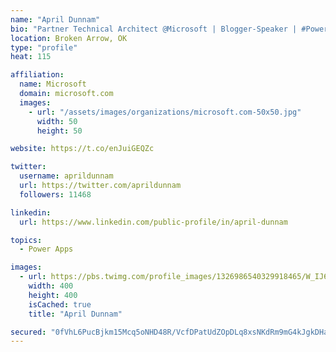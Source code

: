 ```yaml
---
name: "April Dunnam"
bio: "Partner Technical Architect @Microsoft | Blogger-Speaker | #PowerApps, #PowerAutomate, #Office365, #SharePoint | #WIT | #Karaoke Queen"
location: Broken Arrow, OK
type: "profile"
heat: 115

affiliation:
  name: Microsoft
  domain: microsoft.com
  images:
    - url: "/assets/images/organizations/microsoft.com-50x50.jpg"
      width: 50
      height: 50

website: https://t.co/enJuiGEQZc

twitter:
  username: aprildunnam
  url: https://twitter.com/aprildunnam
  followers: 11468

linkedin:
  url: https://www.linkedin.com/public-profile/in/april-dunnam

topics:
  - Power Apps

images:
  - url: https://pbs.twimg.com/profile_images/1326986540329918465/W_IJ6Ih2_400x400.jpg
    width: 400
    height: 400
    isCached: true
    title: "April Dunnam"

secured: "0fVhL6PucBjkm15Mcq5oNHD48R/VcfDPatUdZOpDLq8xsNKdRm9mG4kJgkDHadjFOlYShwIjQsEoLtBstKaJq5mmLVzQt4Cylhnf+d6SQFLFcQZ4z62QnZwuLOTVpbR4Go0Jv+E10B0+036D+xEpVnaBaOjHAh0yETMeDgMOy6HiAVMBMo4d7ZOD10QUKyuyVrveotkplBriIkzr7CEe8IlCXlhl+S76sEd5TTCWalF/ah7kVuLvCsBQS4y4m1rFDa+3A62g0LKPsd6DE553uayaa8Rc+tZD7O2enbV6+UEeU4uVw2kn3o+cZclXcS1XcG/X9pEFdDw51HWx2XsF4nf9JSPEUN+7uUeVkvQsz+U5NL3uv+C+y16O+I2hkHDRlbHViqaUlJT8BFk+GHmOKXiQG74CEXOEOytxwEVFqvg=;fU1SGu3kW2qgqh7/IE8Dzg=="
---
```


